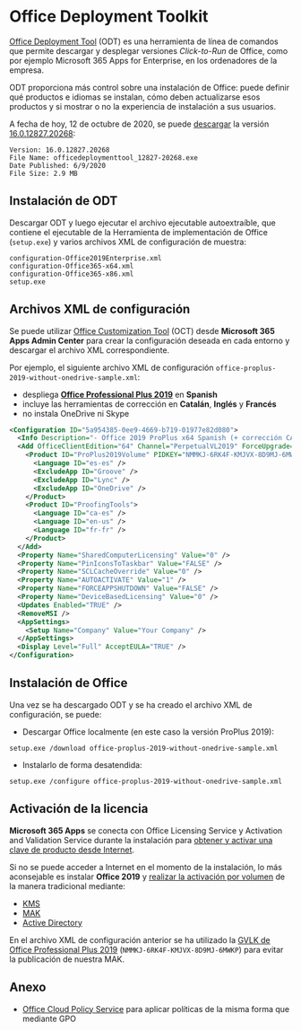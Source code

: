 # Office Deployment Toolkit

[Office Deployment Tool](https://docs.microsoft.com/deployoffice/overview-office-deployment-tool) (ODT) es una herramienta de línea de comandos que permite descargar y desplegar versiones _Click-to-Run_ de Office, como por ejemplo Microsoft 365 Apps for Enterprise, en los ordenadores de la empresa.

ODT proporciona más control sobre una instalación de Office: puede definir qué productos e idiomas se instalan, cómo deben actualizarse esos productos y si mostrar o no la experiencia de instalación a sus usuarios.

A fecha de hoy, 12 de octubre de 2020, se puede [descargar](https://www.microsoft.com/en-us/download/details.aspx?id=49117) la versión [16.0.12827.20268](https://docs.microsoft.com/en-us/officeupdates/odt-release-history):

```
Version: 16.0.12827.20268
File Name: officedeploymenttool_12827-20268.exe
Date Published: 6/9/2020
File Size: 2.9 MB
```

## Instalación de ODT

Descargar ODT y luego ejecutar el archivo ejecutable autoextraíble, que contiene el ejecutable de la Herramienta de implementación de Office (`setup.exe`) y varios archivos XML de configuración de muestra:

```
configuration-Office2019Enterprise.xml
configuration-Office365-x64.xml
configuration-Office365-x86.xml
setup.exe
```

## Archivos XML de configuración

Se puede utilizar [Office Customization Tool](https://config.office.com/) (OCT) desde **Microsoft 365 Apps Admin Center** para crear la configuración deseada en cada entorno y descargar el archivo XML correspondiente.

Por ejemplo, el siguiente archivo XML de configuración `office-proplus-2019-without-onedrive-sample.xml`:

* despliega **[Office Professional Plus 2019](https://docs.microsoft.com/en-us/deployoffice/office2019/deploy)** en **Spanish**
* incluye las herramientas de corrección en **Catalán**, **Inglés** y **Francés**
* no instala OneDrive ni Skype

```Xml
<Configuration ID="5a954385-0ee9-4669-b719-01977e82d080">
  <Info Description="- Office 2019 ProPlus x64 Spanish (+ corrección CAT, ENG, FRA)&#xA;- Volume License (MAK)&#xA;- Sin OneDrive&#xA;- Sin Skype" />
  <Add OfficeClientEdition="64" Channel="PerpetualVL2019" ForceUpgrade="TRUE">
    <Product ID="ProPlus2019Volume" PIDKEY="NMMKJ-6RK4F-KMJVX-8D9MJ-6MWKP">
      <Language ID="es-es" />
      <ExcludeApp ID="Groove" />
      <ExcludeApp ID="Lync" />
      <ExcludeApp ID="OneDrive" />
    </Product>
    <Product ID="ProofingTools">
      <Language ID="ca-es" />
      <Language ID="en-us" />
      <Language ID="fr-fr" />
    </Product>
  </Add>
  <Property Name="SharedComputerLicensing" Value="0" />
  <Property Name="PinIconsToTaskbar" Value="FALSE" />
  <Property Name="SCLCacheOverride" Value="0" />
  <Property Name="AUTOACTIVATE" Value="1" />
  <Property Name="FORCEAPPSHUTDOWN" Value="FALSE" />
  <Property Name="DeviceBasedLicensing" Value="0" />
  <Updates Enabled="TRUE" />
  <RemoveMSI />
  <AppSettings>
    <Setup Name="Company" Value="Your Company" />
  </AppSettings>
  <Display Level="Full" AcceptEULA="TRUE" />
</Configuration>
```

## Instalación de Office

Una vez se ha descargado ODT y se ha creado el archivo XML de configuración, se puede:

* Descargar Office localmente (en este caso la versión ProPlus 2019):

```
setup.exe /download office-proplus-2019-without-onedrive-sample.xml
```

* Instalarlo de forma desatendida:

```
setup.exe /configure office-proplus-2019-without-onedrive-sample.xml
```

## Activación de la licencia

**Microsoft 365 Apps** se conecta con Office Licensing Service y Activation and Validation Service durante la instalación para [obtener y activar una clave de producto desde Internet](https://docs.microsoft.com/en-us/deployoffice/overview-licensing-activation-microsoft-365-apps).

Si no se puede acceder a Internet en el momento de la instalación, lo más aconsejable es instalar **Office 2019** y [realizar la activación por volumen](https://docs.microsoft.com/en-us/deployoffice/vlactivation/plan-volume-activation-of-office) de la manera tradicional mediante:

* [KMS](https://docs.microsoft.com/es-es/deployoffice/vlactivation/activate-office-by-using-kms)
* [MAK](https://docs.microsoft.com/es-es/deployoffice/vlactivation/activate-office-by-using-mak)
* [Active Directory](https://docs.microsoft.com/en-us/deployoffice/vlactivation/plan-volume-activation-of-office#ad)

En el archivo XML de configuración anterior se ha utilizado la [GVLK de Office Professional Plus 2019](http://woshub.com/configure-kms-server-for-ms-office-2016-volume-activation/) (`NMMKJ-6RK4F-KMJVX-8D9MJ-6MWKP`) para evitar la publicación de nuestra MAK.

## Anexo

* [Office Cloud Policy Service](https://aka.ms/o365clientmgmt) para aplicar políticas de la misma forma que mediante GPO


